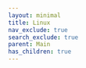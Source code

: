 ```yaml
---
layout: minimal
title: Linux
nav_exclude: true
search_exclude: true
parent: Main
has_children: true
---
```

